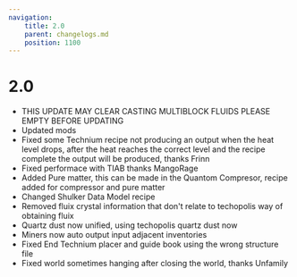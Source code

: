 ```yaml
---
navigation:
    title: 2.0
    parent: changelogs.md
    position: 1100
---
```


# 2.0
- THIS UPDATE MAY CLEAR CASTING MULTIBLOCK FLUIDS PLEASE EMPTY BEFORE UPDATING
- Updated mods
- Fixed some Technium recipe not producing an output when the heat level drops, after the heat reaches the correct level and the recipe complete the output will be produced, thanks Frinn 
- Fixed performace with TIAB thanks MangoRage
- Added Pure matter, this can be made in the Quantom Compresor, recipe added for compressor and pure matter
- Changed Shulker Data Model recipe
- Removed fluix crystal information that don't relate to techopolis way of obtaining fluix
- Quartz dust now unified, using techopolis quartz dust now
- Miners now auto output input adjacent inventories
- Fixed End Technium placer and guide book using the wrong structure file
- Fixed world sometimes hanging after closing the world, thanks Unfamily
